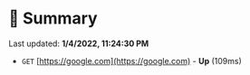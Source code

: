 # 📖 Summary
Last updated: **1/4/2022, 11:24:30 PM**

- `GET` [https://google.com](https://google.com) - **Up** (109ms)
